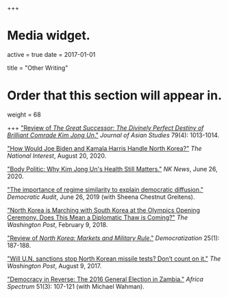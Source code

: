 +++
# Media widget.
active = true
date = 2017-01-01

title = "Other Writing"

# Order that this section will appear in.
weight = 68

+++
["Review of *The Great Successor: The Divinely Perfect Destiny of Brilliant Comrade Kim Jong Un*."](https://www.cambridge.org/core/journals/journal-of-asian-studies/article/abs/great-successor-the-divinely-perfect-destiny-of-brilliant-comrade-kim-jong-un-by-anna-fifield-new-york-publicaffairs-2019-336-pp-isbn-9781541742482-cloth/F6C3BF5234F87760733618840D3B0106) *Journal of Asian Studies* 79(4): 1013-1014.

["How Would Joe Biden and Kamala Harris Handle North Korea?"](https://nationalinterest.org/blog/korea-watch/how-would-joe-biden-and-kamala-harris-handle-north-korea-167374) *The National Interest*, August 20, 2020.

["Body Politic: Why Kim Jong Un's Health Still Matters."](https://www.nknews.org/2020/06/body-politic-why-kim-jong-uns-health-still-matters/) *NK News*, June 26, 2020.

["The importance of regime similarity to explain democratic diffusion."](http://www.democraticaudit.com/2019/06/26/the-importance-of-regime-similarity-to-explain-democratic-diffusion/) *Democratic Audit*, June 26, 2019 (with Sheena Chestnut Greitens).

["North Korea is Marching with South Korea at the Olympics Opening Ceremony.
Does This Mean a Diplomatic Thaw is Coming?"](https://www.washingtonpost.com/news/made-by-history/wp/2018/02/09/north-korea-is-marching-with-south-korea-at-the-opening-ceremony-does-this-mean-a-diplomatic-thaw-is-coming/?utm_term=.fff9a0adc460) *The Washington Post*, February 9, 2018.

["Review of *North Korea: Markets and Military Rule*."](https://www.tandfonline.com/doi/abs/10.1080/13510347.2016.1223052) *Democratization* 25(1): 187-188.

["Will U.N. sanctions stop North Korean missile tests? Don’t count on it."](https://www.washingtonpost.com/news/monkey-cage/wp/2017/08/09/will-u-n-sanctions-stop-north-korean-missile-tests-dont-count-on-it/?noredirect=on&utm_term=.34e2ed434be4) *The Washington Post*, August 9, 2017.

["Democracy in Reverse: The 2016 General Election in Zambia."](https://journals.sagepub.com/doi/pdf/10.1177/000203971605100306) *Africa Spectrum* 51(3): 107-121 (with Michael Wahman).
